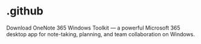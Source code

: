 # .github
Download OneNote 365 Windows Toolkit — a powerful Microsoft 365 desktop app for note-taking, planning, and team collaboration on Windows.
